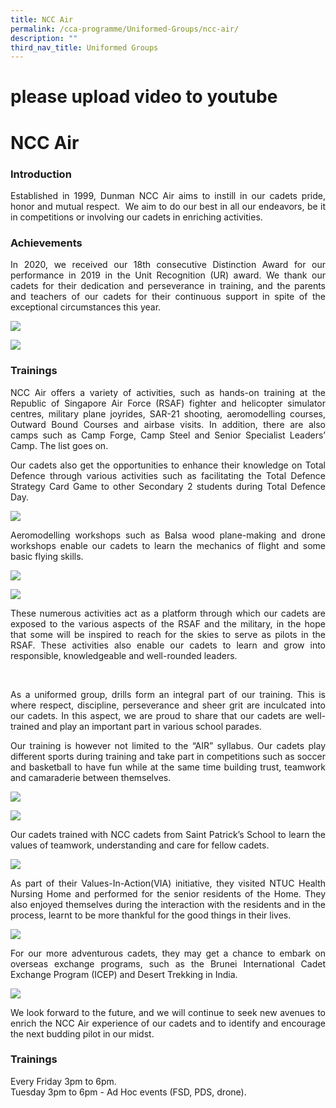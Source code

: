 ```yaml
---
title: NCC Air
permalink: /cca-programme/Uniformed-Groups/ncc-air/
description: ""
third_nav_title: Uniformed Groups
---
```

# please upload video to youtube
# NCC Air

### Introduction
 
<p style="text-align: justify;">Established in 1999, Dunman NCC Air aims to instill in our cadets pride, honor and mutual respect.  We aim to do our best in all our endeavors, be it in competitions or involving our cadets in enriching activities. </p>

### Achievements

<p style="text-align: justify;">In 2020, we received our 18th consecutive Distinction Award for our performance in 2019 in the Unit Recognition (UR) award. We thank our cadets for their dedication and perseverance in training, and the parents and teachers of our cadets for their continuous support in spite of the exceptional circumstances this year.</p>

![](/images/Student%20Development%20Programme/CCA%20Programme/Uniformed%20Groups/NCC%20Air/Photo%201.jpg)

![](/images/Student%20Development%20Programme/CCA%20Programme/Uniformed%20Groups/NCC%20Air/Photo%202.jpg)

### Trainings

<p style="text-align: justify;">NCC Air offers a variety of activities, such as hands-on training at the Republic of Singapore Air Force (RSAF) fighter and helicopter simulator centres, military plane joyrides, SAR-21 shooting, aeromodelling courses, Outward Bound Courses and airbase visits. In addition, there are also camps such as Camp Forge, Camp Steel and Senior Specialist Leaders’ Camp. The list goes on. </p>

<p style="text-align: justify;">Our cadets also get the opportunities to enhance their knowledge on Total Defence through various activities such as facilitating the Total Defence Strategy Card Game to other Secondary 2 students during Total Defence Day.</p>

![](/images/Student%20Development%20Programme/CCA%20Programme/Uniformed%20Groups/NCC%20Air/Photo%203.jpg)

<p style="text-align: justify;">Aeromodelling workshops such as Balsa wood plane-making and drone workshops enable our cadets to learn the mechanics of flight and some basic flying skills.</p>

![](/images/Student%20Development%20Programme/CCA%20Programme/Uniformed%20Groups/NCC%20Air/Photo%204.jpg)

![](/images/Student%20Development%20Programme/CCA%20Programme/Uniformed%20Groups/NCC%20Air/Photo%205.jpg)

<p style="text-align: justify;">These numerous activities act as a platform through which our cadets are exposed to the various aspects of the RSAF and the military, in the hope that some will be inspired to reach for the skies to serve as pilots in the RSAF. These activities also enable our cadets to learn and grow into responsible, knowledgeable and well-rounded leaders.</p> 

<p style="text-align: justify;">As a uniformed group, drills form an integral part of our training. This is where respect, discipline, perseverance and sheer grit are inculcated into our cadets. In this aspect, we are proud to share that our cadets are well-trained and play an important part in various school parades.</p>

<p style="text-align: justify;">Our training is however not limited to the “AIR” syllabus. Our cadets play different sports during training and take part in competitions such as soccer and basketball to have fun while at the same time building trust, teamwork and camaraderie between themselves.</p>

![](/images/Student%20Development%20Programme/CCA%20Programme/Uniformed%20Groups/NCC%20Air/Photo%206.jpg)

![](/images/Student%20Development%20Programme/CCA%20Programme/Uniformed%20Groups/NCC%20Air/Photo%207.jpg)

<p style="text-align: justify;">Our cadets trained with NCC cadets from Saint Patrick’s School to learn the values of teamwork, understanding and care for fellow cadets.</p>

![](/images/Student%20Development%20Programme/CCA%20Programme/Uniformed%20Groups/NCC%20Air/Photo%208.jpg)

<p style="text-align: justify;">As part of their Values-In-Action(VIA) initiative, they visited NTUC Health Nursing Home and performed for the senior residents of the Home. They also enjoyed themselves during the interaction with the residents and in the process, learnt to be more thankful for the good things in their lives.</p>

![](/images/Student%20Development%20Programme/CCA%20Programme/Uniformed%20Groups/NCC%20Air/Photo%209.jpg)

<p style="text-align: justify;"> For our more adventurous cadets, they may get a chance to embark on overseas exchange programs, such as the Brunei International Cadet Exchange Program (ICEP) and Desert Trekking in India.</p>

![](/images/Student%20Development%20Programme/CCA%20Programme/Uniformed%20Groups/NCC%20Air/Photo%2010.jpg)

<p style="text-align: justify;"> We look forward to the future, and we will continue to seek new avenues to enrich the NCC Air experience of our cadets and to identify and encourage the next budding pilot in our midst.</p>

### Trainings

Every Friday 3pm to 6pm.   
Tuesday 3pm to 6pm - Ad Hoc events (FSD, PDS, drone).